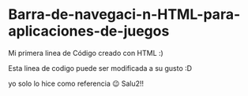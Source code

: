 # Barra-de-navegaci-n-HTML-para-aplicaciones-de-juegos
Mi primera linea de Código creado con HTML :)


Esta linea de codigo puede ser modificada a  su gusto :D

yo solo lo hice como referencia 😉 Salu2!!


